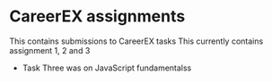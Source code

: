 # CareerEX assignments
This contains submissions to CareerEX tasks 
This currently contains assignment 1, 2 and 3
- Task Three was on JavaScript fundamentalss